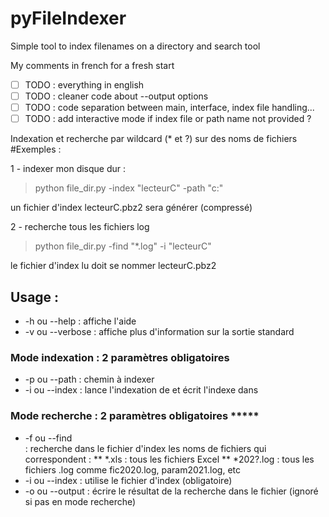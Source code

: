 # pyFileIndexer
Simple tool to index filenames on a directory and search tool

My comments in french for a fresh start
- [ ] TODO : everything in english
- [ ] TODO : cleaner code about --output options
- [ ] TODO : code separation between main, interface, index file handling...
- [ ] TODO : add interactive mode if index file or path name not provided ?

Indexation et recherche par wildcard (* et ?) sur des noms de fichiers
#Exemples : 

1 - indexer mon disque dur :
>python file_dir.py -index "lecteurC" -path "c:\"

un fichier d'index lecteurC.pbz2 sera générer (compressé)

2 - recherche tous les fichiers log
>python file_dir.py -find "*.log" -i "lecteurC"

le fichier d'index lu doit se nommer lecteurC.pbz2


## Usage : 
 * -h ou --help : affiche l'aide
 * -v ou --verbose : affiche plus d'information sur la sortie standard

### Mode indexation : 2 paramètres obligatoires
 * -p ou --path <pathname>: chemin à indexer
 * -i ou --index <indexfilename> : lance l'indexation de <pathname> et écrit l'indexe dans <indexfilename>

### Mode recherche : 2 paramètres obligatoires *****
* -f ou --find <search>: recherche dans le fichier d'index <indexfilename> les noms de fichiers qui correspondent :
       ** *.xls : tous les fichiers Excel
       ** *202?.log : tous les fichiers .log comme fic2020.log, param2021.log, etc 
* -i ou --index <indexfilename> : utilise le fichier d'index <indexfilename> (obligatoire)
* -o ou --output <ouputfilename>: écrire le résultat de la recherche dans le fichier <ouputfilename>
        (ignoré si pas en mode recherche)
